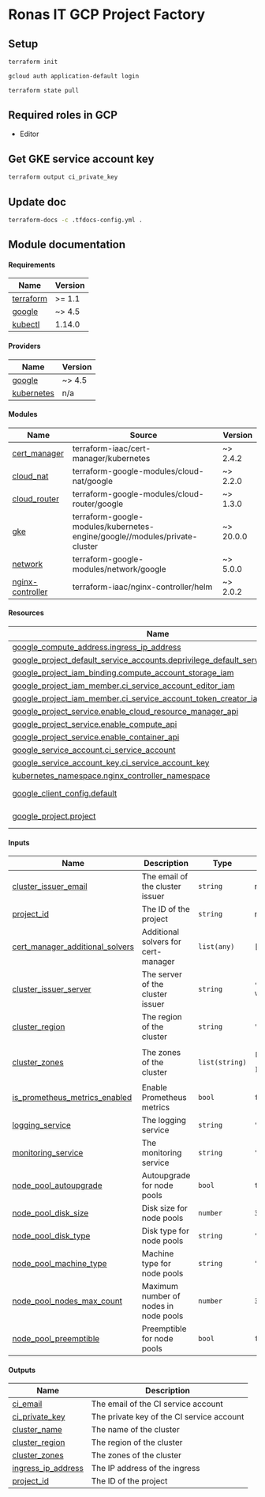 # Ronas IT GCP Project Factory

## Setup

```sh
terraform init
```

```sh
gcloud auth application-default login
```

```sh
terraform state pull
```

## Required roles in GCP

* Editor

## Get GKE service account key

```sh
terraform output ci_private_key
```

## Update doc

```sh
terraform-docs -c .tfdocs-config.yml .
```

## Module documentation

<!-- BEGIN_TF_DOCS -->
#### Requirements

| Name | Version |
|------|---------|
| <a name="requirement_terraform"></a> [terraform](#requirement\_terraform) | >= 1.1 |
| <a name="requirement_google"></a> [google](#requirement\_google) | ~> 4.5 |
| <a name="requirement_kubectl"></a> [kubectl](#requirement\_kubectl) | 1.14.0 |

#### Providers

| Name | Version |
|------|---------|
| <a name="provider_google"></a> [google](#provider\_google) | ~> 4.5 |
| <a name="provider_kubernetes"></a> [kubernetes](#provider\_kubernetes) | n/a |

#### Modules

| Name | Source | Version |
|------|--------|---------|
| <a name="module_cert_manager"></a> [cert\_manager](#module\_cert\_manager) | terraform-iaac/cert-manager/kubernetes | ~> 2.4.2 |
| <a name="module_cloud_nat"></a> [cloud\_nat](#module\_cloud\_nat) | terraform-google-modules/cloud-nat/google | ~> 2.2.0 |
| <a name="module_cloud_router"></a> [cloud\_router](#module\_cloud\_router) | terraform-google-modules/cloud-router/google | ~> 1.3.0 |
| <a name="module_gke"></a> [gke](#module\_gke) | terraform-google-modules/kubernetes-engine/google//modules/private-cluster | ~> 20.0.0 |
| <a name="module_network"></a> [network](#module\_network) | terraform-google-modules/network/google | ~> 5.0.0 |
| <a name="module_nginx-controller"></a> [nginx-controller](#module\_nginx-controller) | terraform-iaac/nginx-controller/helm | ~> 2.0.2 |

#### Resources

| Name | Type |
|------|------|
| [google_compute_address.ingress_ip_address](https://registry.terraform.io/providers/hashicorp/google/latest/docs/resources/compute_address) | resource |
| [google_project_default_service_accounts.deprivilege_default_service_account](https://registry.terraform.io/providers/hashicorp/google/latest/docs/resources/project_default_service_accounts) | resource |
| [google_project_iam_binding.compute_account_storage_iam](https://registry.terraform.io/providers/hashicorp/google/latest/docs/resources/project_iam_binding) | resource |
| [google_project_iam_member.ci_service_account_editor_iam](https://registry.terraform.io/providers/hashicorp/google/latest/docs/resources/project_iam_member) | resource |
| [google_project_iam_member.ci_service_account_token_creator_iam](https://registry.terraform.io/providers/hashicorp/google/latest/docs/resources/project_iam_member) | resource |
| [google_project_service.enable_cloud_resource_manager_api](https://registry.terraform.io/providers/hashicorp/google/latest/docs/resources/project_service) | resource |
| [google_project_service.enable_compute_api](https://registry.terraform.io/providers/hashicorp/google/latest/docs/resources/project_service) | resource |
| [google_project_service.enable_container_api](https://registry.terraform.io/providers/hashicorp/google/latest/docs/resources/project_service) | resource |
| [google_service_account.ci_service_account](https://registry.terraform.io/providers/hashicorp/google/latest/docs/resources/service_account) | resource |
| [google_service_account_key.ci_service_account_key](https://registry.terraform.io/providers/hashicorp/google/latest/docs/resources/service_account_key) | resource |
| [kubernetes_namespace.nginx_controller_namespace](https://registry.terraform.io/providers/hashicorp/kubernetes/latest/docs/resources/namespace) | resource |
| [google_client_config.default](https://registry.terraform.io/providers/hashicorp/google/latest/docs/data-sources/client_config) | data source |
| [google_project.project](https://registry.terraform.io/providers/hashicorp/google/latest/docs/data-sources/project) | data source |

#### Inputs

| Name | Description | Type | Default | Required |
|------|-------------|------|---------|:--------:|
| <a name="input_cluster_issuer_email"></a> [cluster\_issuer\_email](#input\_cluster\_issuer\_email) | The email of the cluster issuer | `string` | n/a | yes |
| <a name="input_project_id"></a> [project\_id](#input\_project\_id) | The ID of the project | `string` | n/a | yes |
| <a name="input_cert_manager_additional_solvers"></a> [cert\_manager\_additional\_solvers](#input\_cert\_manager\_additional\_solvers) | Additional solvers for cert-manager | `list(any)` | `[]` | no |
| <a name="input_cluster_issuer_server"></a> [cluster\_issuer\_server](#input\_cluster\_issuer\_server) | The server of the cluster issuer | `string` | `"https://acme-v02.api.letsencrypt.org/directory"` | no |
| <a name="input_cluster_region"></a> [cluster\_region](#input\_cluster\_region) | The region of the cluster | `string` | `"us-central1"` | no |
| <a name="input_cluster_zones"></a> [cluster\_zones](#input\_cluster\_zones) | The zones of the cluster | `list(string)` | <pre>[<br>  "us-central1-a"<br>]</pre> | no |
| <a name="input_is_prometheus_metrics_enabled"></a> [is\_prometheus\_metrics\_enabled](#input\_is\_prometheus\_metrics\_enabled) | Enable Prometheus metrics | `bool` | `false` | no |
| <a name="input_logging_service"></a> [logging\_service](#input\_logging\_service) | The logging service | `string` | `"none"` | no |
| <a name="input_monitoring_service"></a> [monitoring\_service](#input\_monitoring\_service) | The monitoring service | `string` | `"none"` | no |
| <a name="input_node_pool_autoupgrade"></a> [node\_pool\_autoupgrade](#input\_node\_pool\_autoupgrade) | Autoupgrade for node pools | `bool` | `true` | no |
| <a name="input_node_pool_disk_size"></a> [node\_pool\_disk\_size](#input\_node\_pool\_disk\_size) | Disk size for node pools | `number` | `30` | no |
| <a name="input_node_pool_disk_type"></a> [node\_pool\_disk\_type](#input\_node\_pool\_disk\_type) | Disk type for node pools | `string` | `"pd-balanced"` | no |
| <a name="input_node_pool_machine_type"></a> [node\_pool\_machine\_type](#input\_node\_pool\_machine\_type) | Machine type for node pools | `string` | `"n1-standard-1"` | no |
| <a name="input_node_pool_nodes_max_count"></a> [node\_pool\_nodes\_max\_count](#input\_node\_pool\_nodes\_max\_count) | Maximum number of nodes in node pools | `number` | `3` | no |
| <a name="input_node_pool_preemptible"></a> [node\_pool\_preemptible](#input\_node\_pool\_preemptible) | Preemptible for node pools | `bool` | `false` | no |

#### Outputs

| Name | Description |
|------|-------------|
| <a name="output_ci_email"></a> [ci\_email](#output\_ci\_email) | The email of the CI service account |
| <a name="output_ci_private_key"></a> [ci\_private\_key](#output\_ci\_private\_key) | The private key of the CI service account |
| <a name="output_cluster_name"></a> [cluster\_name](#output\_cluster\_name) | The name of the cluster |
| <a name="output_cluster_region"></a> [cluster\_region](#output\_cluster\_region) | The region of the cluster |
| <a name="output_cluster_zones"></a> [cluster\_zones](#output\_cluster\_zones) | The zones of the cluster |
| <a name="output_ingress_ip_address"></a> [ingress\_ip\_address](#output\_ingress\_ip\_address) | The IP address of the ingress |
| <a name="output_project_id"></a> [project\_id](#output\_project\_id) | The ID of the project |
<!-- END_TF_DOCS -->
